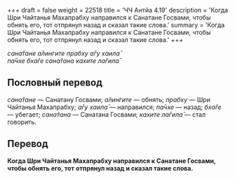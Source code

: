 +++
draft = false
weight = 22518
title = 'ЧЧ Антйа 4.19'
description = 'Когда Шри Чайтанья Махапрабху направился к Санатане Госвами, чтобы обнять его, тот отпрянул назад и сказал такие слова.'
summary = 'Когда Шри Чайтанья Махапрабху направился к Санатане Госвами, чтобы обнять его, тот отпрянул назад и сказал такие слова.'
+++

_сана̄тане а̄лин̇гите прабху а̄гу хаила̄  
па̄чхе бха̄ге сана̄тана кахите ла̄гила̄_

## Пословный перевод

_сана̄тане_ — Санатану Госвами; _а̄лин̇гите_ — обнять; _прабху_ — Шри Чайтанья Махапрабху; _а̄гу_ _хаила̄_ — направился; _па̄чхе_ — назад; _бха̄ге_ — убегает; _сана̄тана_ — Санатана Госвами; _кахите_ _ла̄гила̄_ — стал говорить.

## Перевод

**Когда Шри Чайтанья Махапрабху направился к Санатане Госвами, чтобы обнять его, тот отпрянул назад и сказал такие слова.**
